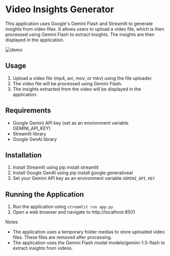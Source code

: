# Video Insights Generator

This application uses Google's Gemini Flash and Streamlit to generate insights from video files. It allows users to upload a video file, which is then processed using Gemini Flash to extract insights. The insights are then displayed in the application.

![demo](demos/demo.gif)

## Usage

1. Upload a video file (mp4, avi, mov, or mkv) using the file uploader.
2. The video file will be processed using Gemini Flash.
3. The insights extracted from the video will be displayed in the application.

## Requirements

- Google Gemini API key (set as an environment variable GEMINI_API_KEY)
- Streamlit library
- Google GenAI library

## Installation

1. Install Streamlit using pip install streamlit
2. Install Google GenAI using pip install google.generativeai
3. Set your Gemini API key as an environment variable `GEMINI_API_KEY`

## Running the Application

1. Run the application using `streamlit run app.py`
2. Open a web browser and navigate to http://localhost:8501

Notes

- The application uses a temporary folder medias to store uploaded video files. These files are removed after processing.
- The application uses the Gemini Flash model models/gemini-1.5-flash to extract insights from videos.